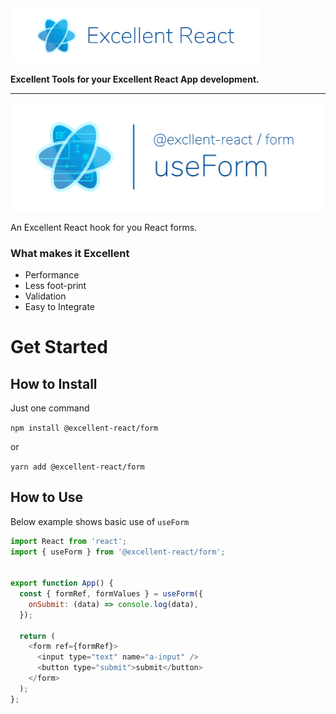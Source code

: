 <img src="apps/form-documentation/src/assets/excellent-react.svg" alt="Excellent React" width="400"/>

**Excellent Tools for your Excellent React App development.** 
______

<img src="apps/form-documentation/src/assets/excellent-react-use-form.svg" alt="Excellent React" max-width="600"/>

An Excellent React hook for you React forms.

### What makes it Excellent
  * Performance
  * Less foot-print 
  * Validation
  * Easy to Integrate

# Get Started

## How to Install

Just one command

`npm install @excellent-react/form`

or

`yarn add @excellent-react/form`

## How to Use

Below example shows basic use of `useForm`
```js
import React from 'react';
import { useForm } from '@excellent-react/form';


export function App() {
  const { formRef, formValues } = useForm({
    onSubmit: (data) => console.log(data),
  });

  return (
    <form ref={formRef}>
      <input type="text" name="a-input" />
      <button type="submit">submit</button>
    </form>
  );
};
```

